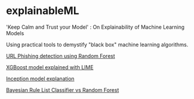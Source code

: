 # explainableML
'Keep Calm and Trust your Model' : On Explainability of Machine Learning Models

Using practical tools to demystify "black box" machine learning algorithms.

[URL Phishing detection using Random Forest](https://github.com/psbots/explainableML/blob/master/url_phishing_explained_with_RandomForest.ipynb)

[XGBoost model explained with LIME](https://github.com/psbots/explainableML/blob/master/xgboost_explained_with_LIME.ipynb)

[Inception model explanation](https://github.com/psbots/explainableML/blob/master/inception_classifier_explained_with_LIME.ipynb)

[Bayesian Rule List Classifier vs Random Forest](https://github.com/psbots/explainableML/blob/master/BRL_versus_RandomForest.ipynb)
